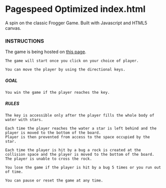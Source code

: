 # Pagespeed Optimized index.html

A spin on the classic Frogger Game. Built with Javascript and HTML5 canvas.

### INSTRUCTIONS

The game is being hosted on [this page](http://sunnyanna.github.io/frogger_game/).
```
The game will start once you click on your choice of player.

You can move the player by using the directional keys.
```
##### GOAL
```
You win the game if the player reaches the key.
```
##### RULES
```
The key is accessible only after the player fills the whole body of water with stars.

Each time the player reaches the water a star is left behind and the player is moved to the bottom of the board.
Player is then prevented from access to the space occupied by the star.

Each time the player is hit by a bug a rock is created at the collision space and the player is moved to the bottom of the board.
The player is unable to cross the rock.

You lose the game if the player is hit by a bug 5 times or you run out of time.

You can pause or reset the game at any time.
```
